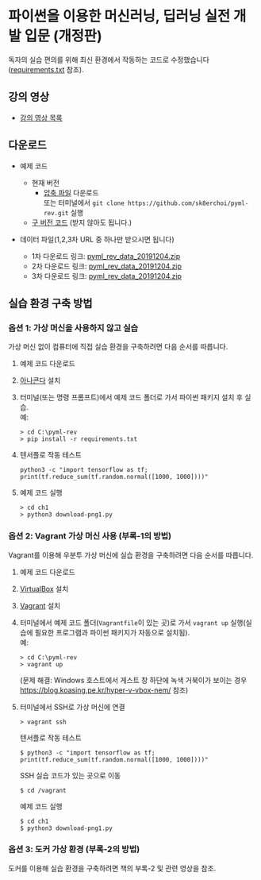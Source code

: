# 파이썬을 이용한 머신러닝, 딥러닝 실전 개발 입문 (개정판)

독자의 실습 편의를 위해 최신 환경에서 작동하는 코드로 수정했습니다([requirements.txt](requirements.txt) 참조).

## 강의 영상

- [강의 영상 목록](lecture_video_list.md)

## 다운로드

- 예제 코드
  - 현재 버전
      - [압축 파일](https://github.com/sk8erchoi/pyml-rev/archive/refs/heads/main.zip) 다운로드  
         또는 터미널에서 `git clone https://github.com/sk8erchoi/pyml-rev.git` 실행
  - [구 버전 코드](https://drive.google.com/uc?export=download&id=17YpSzwuQzuR79d48EiNmAu1uCeJwAkX1) (받지 않아도 됩니다.)

- 데이터 파일(1,2,3차 URL 중 하나만 받으시면 됩니다)
  - 1차 다운로드 링크: [pyml_rev_data_20191204.zip](https://drive.google.com/uc?export=download&id=1FEGuJTOwFaz1Zz3gRSIXV-Y-HCMf1-1U)
  - 2차 다운로드 링크: [pyml_rev_data_20191204.zip](https://drive.google.com/uc?export=download&id=1eGFjTtwqJWobqz_kvs84Wya411lcHLsX)
  - 3차 다운로드 링크: [pyml_rev_data_20191204.zip](https://drive.google.com/uc?export=download&id=1NxsNavBodYFMRapqQ43AHeBb_9Ks8zwE)

## 실습 환경 구축 방법

### 옵션 1: 가상 머신을 사용하지 않고 실습

가상 머신 없이 컴퓨터에 직접 실습 환경을 구축하려면 다음 순서를 따릅니다.
  1. 예제 코드 다운로드
  1. [아나콘다](https://www.anaconda.com/) 설치
  1. 터미널(또는 명령 프롬프트)에서 예제 코드 폴더로 가서 파이썬 패키지 설치 후 실습.  
     예:
     ```
     > cd C:\pyml-rev
     > pip install -r requirements.txt
     ```
  1. 텐서플로 작동 테스트
     ```
     python3 -c "import tensorflow as tf; print(tf.reduce_sum(tf.random.normal([1000, 1000])))"
     ```

  1. 예제 코드 실행
     ```
     > cd ch1
     > python3 download-png1.py
     ```

### 옵션 2: Vagrant 가상 머신 사용 (부록-1의 방법)

Vagrant를 이용해 우분투 가상 머신에 실습 환경을 구축하려면 다음 순서를 따릅니다.

  1. 예제 코드 다운로드  
  1. [VirtualBox](https://www.virtualbox.org/) 설치
  1. [Vagrant](https://www.vagrantup.com/) 설치
  1. 터미널에서 예제 코드 폴더(`Vagrantfile`이 있는 곳)로 가서 `vagrant up` 실행(실습에 필요한 프로그램과 파이썬 패키지가 자동으로 설치됨).  
     예:
     ```
     > cd C:\pyml-rev
     > vagrant up
     ```
     (문제 해결: Windows 호스트에서 게스트 창 하단에 녹색 거북이가 보이는 경우 https://blog.koasing.pe.kr/hyper-v-vbox-nem/ 참조)
  1. 터미널에서 SSH로 가상 머신에 연결  
     ```
     > vagrant ssh
     ```
     텐서플로 작동 테스트  
     ```
     $ python3 -c "import tensorflow as tf; print(tf.reduce_sum(tf.random.normal([1000, 1000])))"
     ```
     
     SSH 실습 코드가 있는 곳으로 이동
     
     ```
     $ cd /vagrant
     ```
     
     예제 코드 실행  
      
     ```
     $ cd ch1
     $ python3 download-png1.py
     ```
     
### 옵션 3: 도커 가상 환경 (부록-2의 방법)

도커를 이용해 실습 환경을 구축하려면 책의 부록-2 및 관련 영상을 참조.

